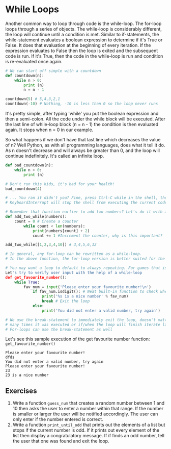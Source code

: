 # While Loops

Another common way to loop through code is the while-loop. The for-loop loops through a series of objects. The while-loop is considerably different, the loop will continue until a condition is met. Similar to if-statements, the while-statement evaluates a boolean expression to determine if it's True or False. It does that evaluation at the beginning of every iteration. If the expression evaluates to False then the loop is exited and the subsequent code is run. If it's True, then the code in the while-loop is run and condition is re-evaluated once again.

```python
# We can start off simple with a countdown
def countdown(n):
    while n > 0:
        print (n)
        n = n - 1

countdown(5) # 5,4,3,2,1
countdown(-10) # Nothing, -10 is less than 0 so the loop never runs
```

It's pretty simple, after typing 'while' you put the boolean expression and then a semi-colon. All the code under the while block will be executed. After the last line of while-loop block \(n = n - 1\) the condition is then evaluated again. It stops when n = 0 in our example.

So what happens if we don't have that last line which decreases the value of n? Well Python, as with all programming languages, does what it tell it do. As n doesn't decrease and will always be greater than 0, and the loop will continue indefinitely. It's called an infinite loop.

```python
def bad_countdown(n):
    while n > 0:
        print (n)

# Don't run this kids, it's bad for your health!
bad_countdown(4)

# ... You ran it didn't you? Fine, press Ctrl-C while in the shell, the
# KeyboardInterrupt will stop the shell from executing the current code

# Remember that function earlier to add two numbers? Let's do it with a while-loop
def add_two_while(numbers):
    count = 0 # Create a counter
        while count < len(numbers):
            print(numbers[count] + 2)
            count += 1 #Increment the counter, why is this important?

add_two_while([1,2,3,4,10]) # 3,4,5,6,12

# In general, any for-loop can be rewritten as a while-loop.
# In the above function, the for-loop version is better suited for the task.

# You may want a loop to default to always repeating. For games that is essential actually.
Let's try to verify user input with the help of a while-loop
def get_favourite_number():
    while True:
        fav_num = input('Please enter your favourite number!\n')
            if fav_num.isdigit(): # Neat built-in function to check whether a string contains only numbers
                print('%s is a nice number' % fav_num)
                break # Exit the loop
            else:
                print('You did not enter a valid number, try again')

# We use the break-statement to immediately exit the loop, doesn't matter how
# many times it was executed or if/when the loop will finish iterate later.
# For-loops can use the break-statement as well
```

Let's see this sample execution of the get favourite number function: `get_favourite_number()`

```text
Please enter your favourite number!
dfds
You did not enter a valid number, try again
Please enter your favourite number!
23
23 is a nice number
```

## Exercises

1. Write a function `guess_num` that creates a random number between 1 and 10 then asks the user to enter a number within that range. If the number is smaller or larger the user will be notified accordingly. The user can only enter if the number entered is correct.
2. Write a function `print_until_odd` that prints out the elements of a list but stops if the current number is odd. If it prints out every element of the list then display a congratulatory message. If if finds an odd number, tell the user that one was found and exit the loop.



